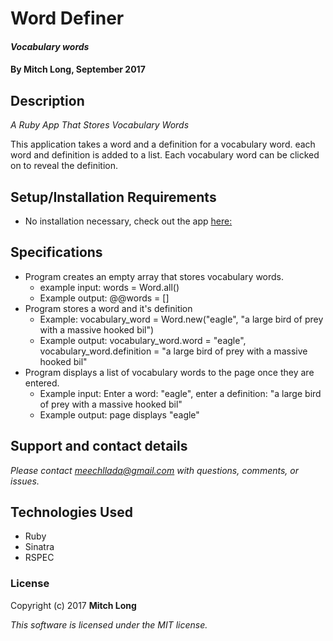 # Word Definer

#### _Vocabulary words_

#### By Mitch Long, September 2017

## Description

_A Ruby App That Stores Vocabulary Words_

This application takes a word and a definition for a vocabulary word. each word and definition is added to a list.  Each vocabulary word can be clicked on to reveal the definition.  




## Setup/Installation Requirements

* No installation necessary, check out the app [here:](https://pacific-plateau-85728.herokuapp.com/)

## Specifications

* Program creates an empty array that stores vocabulary words.
  * example input: words = Word.all()
  * Example output: @@words = []
* Program stores a word and it's definition
  * Example: vocabulary_word = Word.new("eagle", "a large bird of prey with a massive hooked bil")
  * Example output: vocabulary_word.word = "eagle", vocabulary_word.definition = "a large bird of prey with a massive hooked bil"
* Program displays a list of vocabulary words to the page once they are entered.
  * Example input: Enter a word: "eagle", enter a definition: "a large bird of prey with a massive hooked bil"
  * Example output: page displays "eagle"


## Support and contact details

_Please contact [meechllada@gmail.com](mailto:meechllada@gmail.com) with questions, comments, or issues._

## Technologies Used

* Ruby
* Sinatra
* RSPEC

### License

Copyright (c) 2017 **Mitch Long**

*This software is licensed under the MIT license.*

